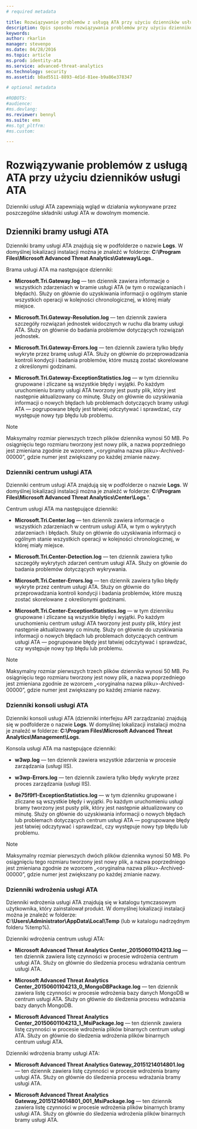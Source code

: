 ```yaml
---
# required metadata

title: Rozwiązywanie problemów z usługą ATA przy użyciu dzienników usługi ATA | Microsoft Advanced Threat Analytics
description: Opis sposobu rozwiązywania problemów przy użyciu dzienników usługi ATA.
keywords:
author: rkarlin
manager: stevenpo
ms.date: 04/28/2016
ms.topic: article
ms.prod: identity-ata
ms.service: advanced-threat-analytics
ms.technology: security
ms.assetid: b8ad5511-8893-4d1d-81ee-b9a86e378347

# optional metadata

#ROBOTS:
#audience:
#ms.devlang:
ms.reviewer: bennyl
ms.suite: ems
#ms.tgt_pltfrm:
#ms.custom:

---
```


# Rozwiązywanie problemów z usługą ATA przy użyciu dzienników usługi ATA
Dzienniki usługi ATA zapewniają wgląd w działania wykonywane przez poszczególne składniki usługi ATA w dowolnym momencie.

## Dzienniki bramy usługi ATA
Dzienniki bramy usługi ATA znajdują się w podfolderze o nazwie **Logs**. W domyślnej lokalizacji instalacji można je znaleźć w folderze: **C:\Program Files\Microsoft Advanced Threat Analytics\Gateway\Logs**..

Brama usługi ATA ma następujące dzienniki:

-   **Microsoft.Tri.Gateway.log** — ten dziennik zawiera informacje o wszystkich zdarzeniach w bramie usługi ATA (w tym o rozwiązaniach i błędach). Służy on głównie do uzyskiwania informacji o ogólnym stanie wszystkich operacji w kolejności chronologicznej, w której miały miejsce.

-   **Microsoft.Tri.Gateway-Resolution.log** — ten dziennik zawiera szczegóły rozwiązań jednostek widocznych w ruchu dla bramy usługi ATA. Służy on głównie do badania problemów dotyczących rozwiązań jednostek.

-   **Microsoft.Tri.Gateway-Errors.log** — ten dziennik zawiera tylko błędy wykryte przez bramę usługi ATA. Służy on głównie do przeprowadzania kontroli kondycji i badania problemów, które muszą zostać skorelowane z określonymi godzinami.

-   **Microsoft.Tri.Gateway-ExceptionStatistics.log** — w tym dzienniku grupowane i zliczane są wszystkie błędy i wyjątki.
    Po każdym uruchomieniu bramy usługi ATA tworzony jest pusty plik, który jest następnie aktualizowany co minutę. Służy on głównie do uzyskiwania informacji o nowych błędach lub problemach dotyczących bramy usługi ATA — pogrupowane błędy jest łatwiej odczytywać i sprawdzać, czy występuje nowy typ błędu lub problemu.

> [!NOTE]
> Maksymalny rozmiar pierwszych trzech plików dziennika wynosi 50 MB. Po osiągnięciu tego rozmiaru tworzony jest nowy plik, a nazwa poprzedniego jest zmieniana zgodnie ze wzorcem „&lt;oryginalna nazwa pliku&gt;-Archived-00000”, gdzie numer jest zwiększany po każdej zmianie nazwy.

### Dzienniki centrum usługi ATA
Dzienniki centrum usługi ATA znajdują się w podfolderze o nazwie **Logs**. W domyślnej lokalizacji instalacji można je znaleźć w folderze: **C:\Program Files\Microsoft Advanced Threat Analytics\Center\Logs**.".

Centrum usługi ATA ma następujące dzienniki:

-   **Microsoft.Tri.Center.log** — ten dziennik zawiera informacje o wszystkich zdarzeniach w centrum usługi ATA, w tym o wykrytych zdarzeniach i błędach. Służy on głównie do uzyskiwania informacji o ogólnym stanie wszystkich operacji w kolejności chronologicznej, w której miały miejsce.

-   **Microsoft.Tri.Center-Detection.log** — ten dziennik zawiera tylko szczegóły wykrytych zdarzeń centrum usługi ATA. Służy on głównie do badania problemów dotyczących wykrywania.

-   **Microsoft.Tri.Center-Errors.log** — ten dziennik zawiera tylko błędy wykryte przez centrum usługi ATA. Służy on głównie do przeprowadzania kontroli kondycji i badania problemów, które muszą zostać skorelowane z określonymi godzinami.

-   **Microsoft.Tri.Center-ExceptionStatistics.log** — w tym dzienniku grupowane i zliczane są wszystkie błędy i wyjątki.
    Po każdym uruchomieniu centrum usługi ATA tworzony jest pusty plik, który jest następnie aktualizowany co minutę. Służy on głównie do uzyskiwania informacji o nowych błędach lub problemach dotyczących centrum usługi ATA — pogrupowane błędy jest łatwiej odczytywać i sprawdzać, czy występuje nowy typ błędu lub problemu.

> [!NOTE]
> Maksymalny rozmiar pierwszych trzech plików dziennika wynosi 50 MB. Po osiągnięciu tego rozmiaru tworzony jest nowy plik, a nazwa poprzedniego jest zmieniana zgodnie ze wzorcem „&lt;oryginalna nazwa pliku&gt;-Archived-00000”, gdzie numer jest zwiększany po każdej zmianie nazwy.

### Dzienniki konsoli usługi ATA
Dzienniki konsoli usługi ATA (dzienniki interfejsu API zarządzania) znajdują się w podfolderze o nazwie **Logs**. W domyślnej lokalizacji instalacji można je znaleźć w folderze: **C:\Program Files\Microsoft Advanced Threat Analytics\Management\Logs**.

Konsola usługi ATA ma następujące dzienniki:

-   **w3wp.log** — ten dziennik zawiera wszystkie zdarzenia w procesie zarządzania (usługi IIS).


-   **w3wp-Errors.log** — ten dziennik zawiera tylko błędy wykryte przez proces zarządzania (usługi IIS).


-   **8e75f9f1-ExceptionStatistics.log** — w tym dzienniku grupowane i zliczane są wszystkie błędy i wyjątki.
    Po każdym uruchomieniu usługi bramy tworzony jest pusty plik, który jest następnie aktualizowany co minutę. Służy on głównie do uzyskiwania informacji o nowych błędach lub problemach dotyczących centrum usługi ATA — pogrupowane błędy jest łatwiej odczytywać i sprawdzać, czy występuje nowy typ błędu lub problemu.

> [!NOTE]
> Maksymalny rozmiar pierwszych dwóch plików dziennika wynosi 50 MB. Po osiągnięciu tego rozmiaru tworzony jest nowy plik, a nazwa poprzedniego jest zmieniana zgodnie ze wzorcem „&lt;oryginalna nazwa pliku&gt;-Archived-00000”, gdzie numer jest zwiększany po każdej zmianie nazwy.

### Dzienniki wdrożenia usługi ATA
Dzienniki wdrożenia usługi ATA znajdują się w katalogu tymczasowym użytkownika, który zainstalował produkt. W domyślnej lokalizacji instalacji można je znaleźć w folderze: **C:\Users\Administrator\AppData\Local\Temp** (lub w katalogu nadrzędnym folderu %temp%).

Dzienniki wdrożenia centrum usługi ATA:

-   **Microsoft Advanced Threat Analytics Center_20150601104213.log** — ten dziennik zawiera listę czynności w procesie wdrożenia centrum usługi ATA. Służy on głównie do śledzenia procesu wdrażania centrum usługi ATA.

-   **Microsoft Advanced Threat Analytics Center_20150601104213_0_MongoDBPackage.log** — ten dziennik zawiera listę czynności w procesie wdrożenia bazy danych MongoDB w centrum usługi ATA. Służy on głównie do śledzenia procesu wdrażania bazy danych MongoDB.

-   **Microsoft Advanced Threat Analytics Center_20150601104213_1_MsiPackage.log** — ten dziennik zawiera listę czynności w procesie wdrożenia plików binarnych centrum usługi ATA. Służy on głównie do śledzenia wdrożenia plików binarnych centrum usługi ATA.

Dzienniki wdrożenia bramy usługi ATA:

-   **Microsoft Advanced Threat Analytics Gateway_20151214014801.log** — ten dziennik zawiera listę czynności w procesie wdrożenia bramy usługi ATA. Służy on głównie do śledzenia procesu wdrażania bramy usługi ATA.

-   **Microsoft Advanced Threat Analytics Gateway_20151214014801_001_MsiPackage.log** — ten dziennik zawiera listę czynności w procesie wdrożenia plików binarnych bramy usługi ATA. Służy on głównie do śledzenia wdrożenia plików binarnych bramy usługi ATA.


<!--HONumber=Apr16_HO4-->


